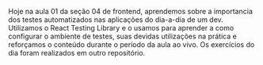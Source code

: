 Hoje na aula 01 da seção 04 de frontend, aprendemos sobre a importancia dos testes automatizados nas aplicações do dia-a-dia de um dev. Utilizamos o React Testing Library e o usamos para aprender a como configurar o ambiente de testes, suas devidas utilizações na prática e reforçamos o conteúdo durante o período da aula ao vivo.
Os exercícios do dia foram realizados em outro repositório.